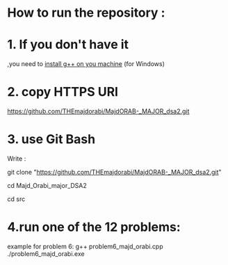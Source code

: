 # How to run the repository :

# 1. If you don't have it
,you need to [install g++ on you machine](https://www.freecodecamp.org/news/how-to-install-c-and-cpp-compiler-on-windows/) (for Windows)

# 2. copy HTTPS URl
https://github.com/THEmajdorabi/MajdORAB-_MAJOR_dsa2.git

# 3. use Git Bash
Write :

git clone "https://github.com/THEmajdorabi/MajdORAB-_MAJOR_dsa2.git"  

cd Majd_Orabi_major_DSA2  

cd src  

# 4.run one of the 12 problems:

   example for problem 6:
g++ problem6_majd_orabi.cpp 
./problem6_majd_orabi.exe


